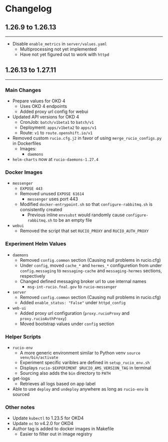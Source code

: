 # Changelog

## 1.26.9 to 1.26.13
---
* Disable `enable_metrics` in `server/values.yaml`
  * Multiprocessing not yet implemented
  * Have not yet figured out to work with `httpd`


## 1.26.13 to 1.27.11
---
### Main Changes
* Prepare values for OKD 4
  * Uses OKD 4 endpoints
  * Added proxy url config for webui
* Updated API versions for OKD 4
  * CronJob: `batch/v1beta1` to `batch/v1`
  * Deployment: `apps/v1beta2` to `apps/v1`
  * Route: `v1` to `route.openshift.io/v1`
* Removed custom `rucio.cfg.j2` in favor of using `merge_rucio_configs.py` in Dockerfiles
  * Images:
    * `daemons`
* `helm-charts` now at `rucio-daemons-1.27.4`

### Docker Images
* `messenger`
  * `EXPOSE 443`
  * Removed unused `EXPOSE 61614`
    * `messenger` uses port 443
  * Modified `docker-entrypoint.sh` so that `configure-rabbitmq.sh` is consistently created
    * Previous inline `envsubst` would randomly cause `configure-rabbitmq.sh` to be an empty file
* `webui`
  * Removed the script that set `RUCIO_PROXY` and `RUCIO_AUTH_PROXY`

### Experiment Helm Values
* `daemons`
  * Removed `config.common` section (Causing null problems in rucio.cfg)
  * Under `config`, moved `cache_*` and `hermes_*` configuretion from under `config.messaging` to `messaging-cache` and `messaging-hermes` sections, respectively
  * Changed defined messaging broker url to use internal names
    * `msg-int-rucio.fnal.gov` to `rucio-messenger`
* `server`
  * Removed `config.common` section (Causing null problems in rucio.cfg)
  * Added `enable_status: "False"` under `httpd_config`
* `web-ui`
  * Added proxy url configuration (`proxy.rucioProxy` and `proxy.rucioAuthProxy`)
  * Moved bootstrap values under `config` section

### Helper Scripts
* `rucio-env`
  * A more generic environment similar to Python venv `source venv/bin/activate`
  * Experiment specific varibles are defined in `setup_rucio_env.sh`
  * Displays `rucio-$EXPERIMENT $RUCIO_AMS_VERSION_TAG` in terminal
  * Sourcing also adds the `bin` directory to `PATH`
* get-logs
  * Retrieves all logs based on app label
* Able to use `deploy` and `undeploy` anywhere as long as `rucio-env` is sourced

### Other notes
* Update `kubectl` to 1.23.5 for OKD4
* Update `oc` to v4.2.0 for OKD4
* Author tag is added to docker images in Makefile
  * Easier to filter out in image registry
